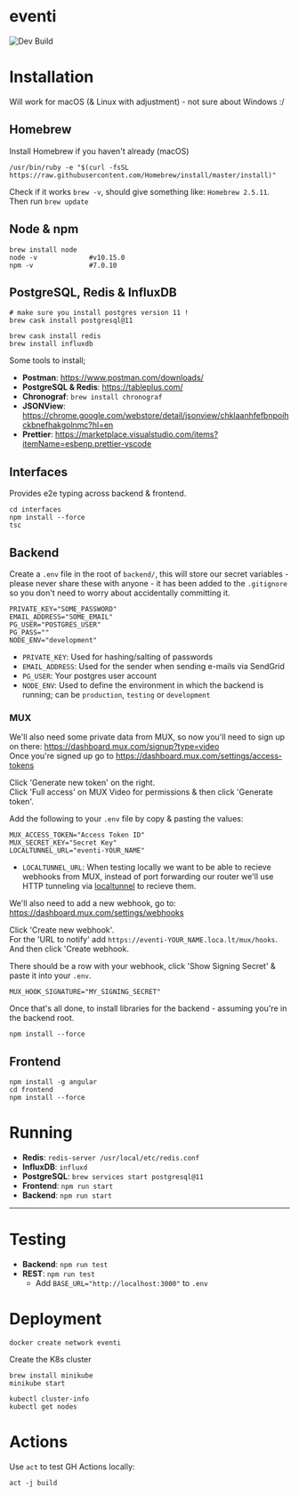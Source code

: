 # eventi

![Dev Build](https://github.com/EventiGroup/eventi/workflows/Node.js%20CI/badge.svg)

# Installation
Will work for macOS (& Linux with adjustment) - not sure about Windows :/

## Homebrew
Install Homebrew if you haven't already (macOS)

```shell
/usr/bin/ruby -e "$(curl -fsSL https://raw.githubusercontent.com/Homebrew/install/master/install)"
```

Check if it works `brew -v`, should give something like: `Homebrew 2.5.11`.  
Then run `brew update`

## Node & npm

```shell
brew install node
node -v             #v10.15.0
npm -v              #7.0.10
```

## PostgreSQL, Redis & InfluxDB

```shell
# make sure you install postgres version 11 !
brew cask install postgresql@11 

brew cask install redis
brew install influxdb
```

Some tools to install;
* __Postman__: https://www.postman.com/downloads/
* __PostgreSQL & Redis__: https://tableplus.com/
* __Chronograf__: `brew install chronograf`
* __JSONView__: https://chrome.google.com/webstore/detail/jsonview/chklaanhfefbnpoihckbnefhakgolnmc?hl=en
* __Prettier__: https://marketplace.visualstudio.com/items?itemName=esbenp.prettier-vscode

## Interfaces
Provides e2e typing across backend & frontend.

```shell
cd interfaces
npm install --force
tsc
```


## Backend
Create a `.env` file in the root of `backend/`, this will store our secret variables - please never share these with anyone - it has been added to the `.gitignore` so you don't need to worry about accidentally committing it.

```
PRIVATE_KEY="SOME_PASSWORD"
EMAIL_ADDRESS="SOME_EMAIL"
PG_USER="POSTGRES_USER"
PG_PASS=""
NODE_ENV="development"
```

* `PRIVATE_KEY`: Used for hashing/salting of passwords
* `EMAIL_ADDRESS`: Used for the sender when sending e-mails via SendGrid
* `PG_USER`: Your postgres user account
* `NODE_ENV`: Used to define the environment in which the backend is running; can be `production`, `testing` or `development`

### MUX

We'll also need some private data from MUX, so now you'll need to sign up on there: <https://dashboard.mux.com/signup?type=video>  
Once you're signed up go to <https://dashboard.mux.com/settings/access-tokens>

Click 'Generate new token' on the right.  
Click 'Full access' on MUX Video for permissions & then click 'Generate token'.

Add the following to your `.env` file by copy & pasting the values:

```
MUX_ACCESS_TOKEN="Access Token ID"
MUX_SECRET_KEY="Secret Key"
LOCALTUNNEL_URL="eventi-YOUR_NAME"
```

* `LOCALTUNNEL_URL`: When testing locally we want to be able to recieve webhooks from MUX, instead of port forwarding our router we'll use HTTP tunneling via [localtunnel](https://localtunnel.me/) to recieve them.

We'll also need to add a new webhook, go to: <https://dashboard.mux.com/settings/webhooks>

Click 'Create new webhook'.  
For the 'URL to notify' add `https://eventi-YOUR_NAME.loca.lt/mux/hooks`.  
And then click 'Create webhook.

There should be a row with your webhook, click 'Show Signing Secret' & paste it into your `.env`.

```
MUX_HOOK_SIGNATURE="MY_SIGNING_SECRET"
```

Once that's all done, to install libraries for the backend - assuming you're in the backend root.

```shell
npm install --force
```

## Frontend

```
npm install -g angular
cd frontend
npm install --force
```


# Running

* __Redis__: `redis-server /usr/local/etc/redis.conf`
* __InfluxDB__: `influxd`
* __PostgreSQL__: `brew services start postgresql@11`
* __Frontend__: `npm run start`
* __Backend__: `npm run start`

---

# Testing

* __Backend__: `npm run test`
* __REST__: `npm run test`
  * Add `BASE_URL="http://localhost:3000"` to `.env`

# Deployment

```
docker create network eventi
```

Create the K8s cluster

```shell
brew install minikube
minikube start 

kubectl cluster-info
kubectl get nodes
```

# Actions

Use `act` to test GH Actions locally:

`act -j build`
